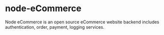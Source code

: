# node-eCommerce
Node eCommerce is an open source eCommerce website backend includes authentication, order, payment, logging services.


